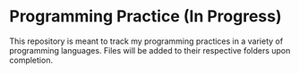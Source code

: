 # Programming Practice (In Progress)

This repository is meant to track my programming practices in a variety of programming languages.
Files will be added to their respective folders upon completion.
